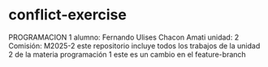 # conflict-exercise
PROGRAMACION 1
alumno: Fernando Ulises Chacon Amati
unidad: 2
Comisión: M2025-2
este repositorio incluye todos los trabajos de la unidad 2 de la materia programación 1 
este es un cambio en el feature-branch